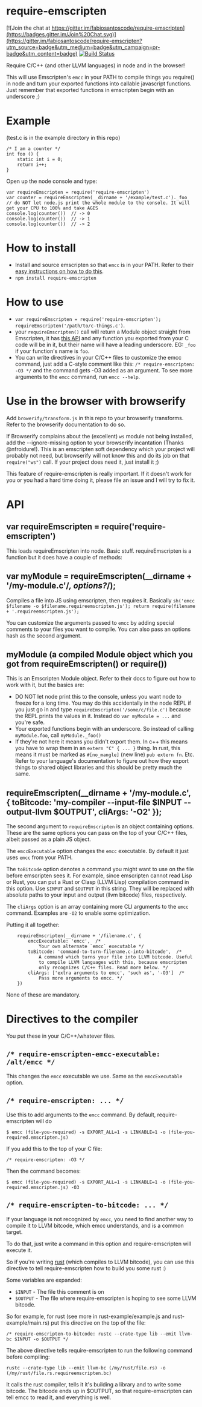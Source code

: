 
# require-emscripten

[![Join the chat at https://gitter.im/fabiosantoscode/require-emscripten](https://badges.gitter.im/Join%20Chat.svg)](https://gitter.im/fabiosantoscode/require-emscripten?utm_source=badge&utm_medium=badge&utm_campaign=pr-badge&utm_content=badge) [![Build Status](https://travis-ci.org/fabiosantoscode/require-emscripten.svg?branch=master)](https://travis-ci.org/fabiosantoscode/require-emscripten)

Require C/C++ (and other LLVM languages) in node and in the browser!

This will use Emscripten's `emcc` in your PATH to compile things you require() in node and turn your exported functions into callable javascript functions. Just remember that exported functions in emscripten begin with an underscore ;)

# Example

(test.c is in the example directory in this repo)

    /* I am a counter */
    int foo () {
        static int i = 0;
        return i++;
    }

Open up the node console and type:

    var requireEmscripten = require('require-emscripten')
    var counter = requireEmscripten(__dirname + '/example/test.c')._foo  // do NOT let node.js print the whole module to the console. It will get your CPU to 100% and take AGES
    console.log(counter())  // -> 0
    console.log(counter())  // -> 1
    console.log(counter())  // -> 2


# How to install

 * Install and source emscripten so that `emcc` is in your PATH. Refer to their [easy instructions on how to do this](http://kripken.github.io/emscripten-site/docs/getting_started/downloads.html#windows-osx-and-linux-installing-the-portable-sdk).
 * `npm install require-emscripten`

# How to use

 * `var requireEmscripten = require('require-emscripten'); requireEmscripten('/path/to/c-things.c')`.
 * your `requireEmscripten()` call will return a Module object straight from Emscripten, it has [this API](http://kripken.github.io/emscripten-site/docs/api_reference/preamble.js.html#preamble-js) and any function you exported from your C code will be in it, but their name will have a leading underscore. EG: `_foo` if your function's name is `foo`.
 * You can write directives in your C/C++ files to customize the emcc command, just add a C-style comment like this: `/* require-emscripten: -O3 */` and the command gets -O3 added as an argument. To see more arguments to the `emcc` command, run `emcc --help`.

# Use in the browser with browserify

Add `browerify/transform.js` in this repo to your browserify transforms. Refer to the browserify documentation to do so.

If Browserify complains about the (excellent) `ws` module not being installed, add the --ignore-missing option to your browserify incantation (Thanks @nfroidure!). This is an emscripten soft dependency which your project will probably not need, but browserify will not know this and do its job on that `require("ws")` call. If your project does need it, just install it ;)

This feature of require-emscripten is really important. If it doesn't work for you or you had a hard time doing it, please file an issue and I will try to fix it.


# API


## var requireEmscripten = require('require-emscripten')

This loads requireEmscripten into node. Basic stuff. requireEmscripten is a function but it does have a couple of methods:


## var myModule = requireEmscripten(__dirname + '/my-module.c'/*, options?*/);

Compiles a file into JS using emscripten, then requires it. Basically `sh('emcc $filename -o $filename.requireemscripten.js'); return require(filename + '.requireemscripten.js');`

You can customize the arguments passed to `emcc` by adding special comments to your files you want to compile. You can also pass an options hash as the second argument.

## myModule (a compiled Module object which you got from requireEmscripten() or require())

This is an Emscripten Module object. Refer to their docs to figure out how to work with it, but the basics are:

 * DO NOT let node print this to the console, unless you want node to freeze for a long time. You may do this accidentally in the node REPL if you just go in and type `requireEmscripten('/some/c/file.c')` because the REPL prints the values in it. Instead do `var myModule = ...` and you're safe.
 * Your exported functions begin with an underscore. So instead of calling `myModule.foo`, call `myModule._foo()`
 * If they're not here it means you didn't export them. In c++ this means you have to wrap them in an `extern "C" { ... }` thing. In rust, this means it must be marked as `#[no_mangle]` (new line) `pub extern fn`. Etc. Refer to your language's documentation to figure out how they export things to shared object libraries and this should be pretty much the same.


## requireEmscripten(__dirname + '/my-module.c', { toBitcode: 'my-compiler --input-file $INPUT --output-llvm $OUTPUT', cliArgs: '-O2' });

The second argument to `requireEmscripten` is an object containing options. These are the same options you can pass on the top of your C/C++ files, albeit passed as a plain JS object.

The `emccExecutable` option changes the `emcc` executable. By default it just uses `emcc` from your PATH.

The `toBitcode` option denotes a command you might want to use on the file before emscripten sees it. For example, since emscripten cannot read Lisp or Rust, you can put a Rust or Clasp (LLVM Lisp) compilation command in this option. Use `$INPUT` and `$OUTPUT` in this string. They will be replaced with absolute paths to your input and output (llvm bitcode) files, respectively.

The `cliArgs` option is an array containing more CLI arguments to the `emcc` command. Examples are `-O2` to enable some optimization.

Putting it all together:

```
    requireEmscripten(__dirname + '/filename.c', {
        emccExecutable: 'emcc',  /*
            Your own alternate `emcc` executable */
        toBitcode: 'command-to-turn-filename.c-into-bitcode',  /*
            A command which turns your file into LLVM bitcode. Useful
            to compile LLVM languages with this, because emscripten
            only recognizes C/C++ files. Read more below. */
        cliArgs: ['extra arguments to emcc', 'such as', '-O3']  /*
            Pass more arguments to emcc. */
    })
```

None of these are mandatory.

# Directives to the compiler

You put these in your C/C++/whatever files.


## `/* require-emscripten-emcc-executable: /alt/emcc */`

This changes the `emcc` executable we use. Same as the `emccExecutable` option.


## `/* require-emscripten: ... */`

Use this to add arguments to the `emcc` command. By default, require-emscripten will do 

    $ emcc (file-you-required) -s EXPORT_ALL=1 -s LINKABLE=1 -o (file-you-required.emscripten.js)

If you add this to the top of your C file:

    /* require-emscripten: -O3 */

Then the command becomes:

    $ emcc (file-you-required) -s EXPORT_ALL=1 -s LINKABLE=1 -o (file-you-required.emscripten.js) -O3


## `/* require-emscripten-to-bitcode: ... */`

If your language is not recognized by `emcc`, you need to find another way to compile it to LLVM bitcode, which emcc understands, and is a common target.

To do that, just write a command in this option and require-emscripten will execute it.

So if you're writing [rust](http://rust-lang.org) (which compiles to LLVM bitcode), you can use this directive to tell require-emscripten how to build you some rust :)


Some variables are expanded:

 * `$INPUT` - The file this comment is on
 * `$OUTPUT` - The file where require-emscripten is hoping to see some LLVM bitcode.

So for example, for rust (see more in rust-example/example.js and rust-example/main.rs) put this directive on the top of the file:

    /* require-emscripten-to-bitcode: rustc --crate-type lib --emit llvm-bc $INPUT -o $OUTPUT */

The above directive tells require-emscripten to run the following command before compiling:

    rustc --crate-type lib --emit llvm-bc (/my/rust/file.rs) -o (/my/rust/file.rs.requireemscripten.bc)

It calls the rust compiler, tells it it's building a library and to write some bitcode. The bitcode ends up in $OUTPUT, so that require-emscripten can tell emcc to read it, and everything is well.

